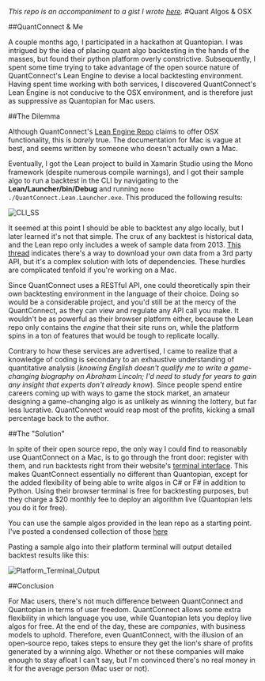 *This repo is an accompaniment to a gist I wrote [here](https://gist.github.com/efournier92/6371394412b1fe1748f7dfeb0cb035bf/edit).*
#Quant Algos & OSX 

##QuantConnect & Me

A couple months ago, I participated in a hackathon at Quantopian. I was intrigued by the idea of placing quant algo backtesting in the hands of the masses, but found their python platform overly constrictive. Subsequently, I spent some time trying to take advantage of the open source nature of QuantConnect's Lean Engine to devise a local backtesting environment. Having spent time working with both services, I discovered QuantConnect's Lean Engine is not conducive to the OSX environment, and is therefore just as suppressive as Quantopian for Mac users.

##The Dilemma

Although QuantConnect's [Lean Engine Repo](https://github.com/QuantConnect/Lean) claims to offer OSX functionality, this is *barely* true. The documentation for Mac is vague at best, and seems written by someone who doesn't actually own a Mac.

Eventually, I got the Lean project to build in Xamarin Studio using the Mono framework (despite numerous compile warnings), and I got their sample algo to run a backtest in the CLI by navigating to the **Lean/Launcher/bin/Debug** and running `mono ./QuantConnect.Lean.Launcher.exe`. This produced the following results:

![CLI_SS](http://gdurl.com/6z1D)

It seemed at this point I should be able to backtest any algo locally, but I later learned it's not that simple. The crux of any backtest is historical data, and the Lean repo only includes a week of sample data from 2013. [This thread](https://groups.google.com/forum/#!topic/lean-engine/W_f9hDNoHIs) indicates there's a way to download your own data from a 3rd party API, but it's a complex solution with lots of dependencies. These hurdles are complicated tenfold if you're working on a Mac.

Since QuantConnect uses a RESTful API, one could theoretically spin their own backtesting environment in the language of their choice. Doing so would be a considerable project, and you'd still be at the mercy of the QuantConnect, as they can view and regulate any API call you make. It wouldn't be as powerful as their browser platform either, because the Lean repo only contains the *engine* that their site runs on, while the platform spins in a ton of features that would be tough to replicate locally.

Contrary to how these services are advertised, I came to realize that a knowledge of coding is secondary to an exhaustive understanding of quantitative analysis (*knowing English doesn't qualify me to write a game-changing biography on Abraham Lincoln; I'd need to study for years to gain any insight that experts don't already know*). Since people spend entire careers coming up with ways to game the stock market, an amateur designing a game-changing algo is as unlikely as winning the lottery, but far less lucrative. QuantConnect would reap most of the profits, kicking a small percentage back to the author.

##The "Solution"

In spite of their open source repo, the only way I could find to reasonably use QuantConnect on a Mac, is to go through the front door: register with them, and run backtests right from their website's [terminal interface](https://www.quantconnect.com/terminal/). This makes QuantConnect essentially no different than Quantopian, except for the added flexibility of being able to write algos in C# or F# in addition to Python. Using their browser terminal is free for backtesting purposes, but they charge a $20 monthly fee to deploy an algorithm live (Quantopian lets you do it for free).

You can use the sample algos provided in the lean repo as a starting point. I've posted a condensed collection of those [here](https://github.com/efournier92/QuantConnect-Algos)

Pasting a sample algo into their platform terminal will output detailed backtest results like this:

![Platform_Terminal_Output](http://gdurl.com/wpxQ)

##Conclusion

For Mac users, there's not much difference between QuantConnect and Quantopian in terms of user freedom. QuantConnect allows some extra flexibility in which language you use, while Quantopian lets you deploy live algos for free. At the end of the day, these are *companies*, with business models to uphold. Therefore, even QuantConnect, with the illusion of an open-source repo, takes steps to ensure they get the lion's share of profits generated by a winning algo. Whether or not these companies will make enough to stay afloat I can't say, but I'm convinced there's no real money in it for the average person (Mac user or not).
